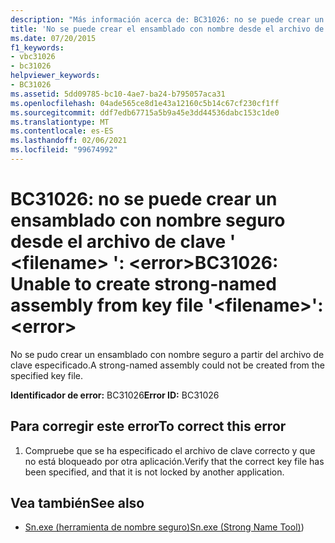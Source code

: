 ```yaml
---
description: "Más información acerca de: BC31026: no se puede crear un ensamblado con nombre seguro desde el archivo de clave ' <filename> ': <error>"
title: 'No se puede crear el ensamblado con nombre desde el archivo de clave <filename>: <error>'
ms.date: 07/20/2015
f1_keywords:
- vbc31026
- bc31026
helpviewer_keywords:
- BC31026
ms.assetid: 5dd09785-bc10-4ae7-ba24-b795057aca31
ms.openlocfilehash: 04ade565ce8d1e43a12160c5b14c67cf230cf1ff
ms.sourcegitcommit: ddf7edb67715a5b9a45e3dd44536dabc153c1de0
ms.translationtype: MT
ms.contentlocale: es-ES
ms.lasthandoff: 02/06/2021
ms.locfileid: "99674992"
---
```

# <a name="bc31026-unable-to-create-strong-named-assembly-from-key-file-filename-error"></a><span data-ttu-id="3683d-103">BC31026: no se puede crear un ensamblado con nombre seguro desde el archivo de clave ' \<filename> ': \<error></span><span class="sxs-lookup"><span data-stu-id="3683d-103">BC31026: Unable to create strong-named assembly from key file '\<filename>': \<error></span></span>

<span data-ttu-id="3683d-104">No se pudo crear un ensamblado con nombre seguro a partir del archivo de clave especificado.</span><span class="sxs-lookup"><span data-stu-id="3683d-104">A strong-named assembly could not be created from the specified key file.</span></span>

 <span data-ttu-id="3683d-105">**Identificador de error:** BC31026</span><span class="sxs-lookup"><span data-stu-id="3683d-105">**Error ID:** BC31026</span></span>

## <a name="to-correct-this-error"></a><span data-ttu-id="3683d-106">Para corregir este error</span><span class="sxs-lookup"><span data-stu-id="3683d-106">To correct this error</span></span>

1. <span data-ttu-id="3683d-107">Compruebe que se ha especificado el archivo de clave correcto y que no está bloqueado por otra aplicación.</span><span class="sxs-lookup"><span data-stu-id="3683d-107">Verify that the correct key file has been specified, and that it is not locked by another application.</span></span>

## <a name="see-also"></a><span data-ttu-id="3683d-108">Vea también</span><span class="sxs-lookup"><span data-stu-id="3683d-108">See also</span></span>

- <span data-ttu-id="3683d-109">[Sn.exe (herramienta de nombre seguro)](../../../framework/tools/sn-exe-strong-name-tool.md)</span><span class="sxs-lookup"><span data-stu-id="3683d-109">[Sn.exe (Strong Name Tool)](../../../framework/tools/sn-exe-strong-name-tool.md))</span></span>
